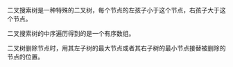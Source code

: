 二叉搜索树是一种特殊的二叉树，每个节点的左孩子小于这个节点，右孩子大于这个节点。

二叉搜索树的中序遍历得到的是一个有序数组。

二叉树删除节点时，用其左子树的最大节点或者其右子树的最小节点接替被删除的节点的位置。



